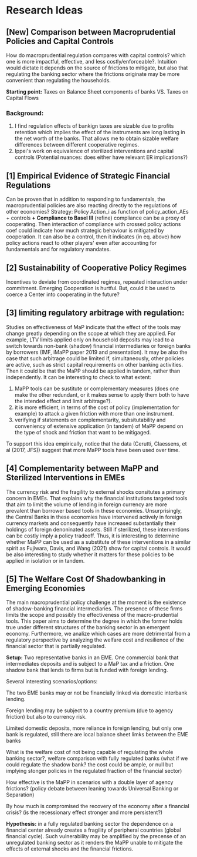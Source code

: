 <!--- This files contains possible research ideas to be pursued -->

# Research Ideas

<!--- Sept 2021 --->
## [New] Comparison between Macroprudential Policies and Capital Controls 
How do macroprudential regulation compares with capital controls? which one is more impactful, effective, and less costly/enforceable?. Intuition would dictate it depends on the source of frictions to mitigate, but also that regulating the banking sector where the frictions originate may be more convenient than regulating the households. 

**Starting point:** Taxes on Balance Sheet components of banks VS. Taxes on Capital Flows

### Background: 
1. I find regulation effects of bankign taxes are sizable due to profits retention which implies the effect of the instruments are long lasting in the net worth of the banks. That allows me to obtain sizable welfare differences between different cooperative regimes.
2. Ippei's work on equivalence of sterilized interventions and capital controls
(Potential nuances: does either have relevant ER implications?)

<!--- Jan 2021 --->
## [1] Empirical Evidence of Strategic Financial Regulations 

Can be proven that in addition to responding to fundamentals, the macroprudential policies are also reacting directly to the regulations of other economies?
Strategy: Policy Action_i as function of policy_action_AEs + controls **+ Compliance to Basel III**
(refine)  compliance can be a proxy of cooperating. Then interaction of compliance with crossed policy actions coef could indicate how much strategic behaviour is mitigated by cooperation. It can also be a control, then it indicates (in eq. above) how policy actions react to other players' even after accounting for fundamentals and for regulatory mandates.

<!--- Jan 2021 --->
## [2] Sustainability of Cooperative Policy Regimes 

Incentives to deviate from coordinated regimes, repeated interaction under commitment.
Emerging Cooperation is hurtful. But, could it be used to coerce a Center into cooperating in the future?

<!--- July 2020 -->
## [3] limiting regulatory arbitrage with regulation: 

Studies on effectiveness of MaP indicate that the effect of the tools may change greatly depending on the scope at which they are applied. For example, 
LTV limits applied only on household deposits may lead to a switch towards non-bank (shadow) financial intermediaries or foreign banks by borrowers (IMF, iMaPP paper 2019 and presentation). It may be also the case that such arbitrage could be limited if, simultaneously, other policies are active, such as strict capital requirements on other banking activities. Then it could be that the MaPP should be applied in tandem, rather than independently. It can be interesting to check to what extent: 

1) MaPP tools can be sustitute or complementary measures (does one make the other redundant, or it makes sense to apply them both to have the intended effect and limit 
arbitrage?).
2) it is more efficient, in terms of the cost of policy (implementation for example) to attack a given friction with more than one instrument. 
3) verifying if statements on complementarity, subsitutability and conveniency of extensive application (in tandem) of MaPP depend on the type of shock and friction 
that want to be mitigaged. 

To support this idea empirically, notice that the data (Cerutti, Claessens, et al (2017, JFS)) suggest that more MaPP tools have been used over time.

<!--- July 2020 -->
## [4] Complementarity between MaPP and Sterilized Interventions in EMEs 

The currency risk and the fragility to external shocks consitutes a primary concern in EMEs. That explains why the financial institutions targeted tools that aim to limit the volume of lending in foreign currency are more prevalent than borrower based tools in these economies. Unsurprisingly, the Central Banks in these economies have intervened actively in foreign currency markets and consequently have increased substantially their holdings of foreign denoninated assets. Still if sterilized, these interventions can be costly imply a policy tradeoff. Thus, it is interesting to determine whether MaPP can be used as a substitute of these interventions in a similar spirit as Fujiwara, Davis, and Wang (2021) show for capital controls. It would be also interesting to study whether it matters for these policies to be applied in isolation or in tandem.
<!--- Possible frameworks: SOE, or LOE with Center and Periphery. This work is highly motivated by the fact that EMEs care more about currency fluctuations when setting their macroprudential policies. That is one of the main features that distinguish them from AEs. -->

## [5] The Welfare Cost Of Shadowbanking in Emerging Economies

The main macroprudential policy challenge at the moment is the existence of shadow-banking financial intermediaries. The presence of these firms limits the scope and possibly the effectiveness of the macro-prudential tools. This paper aims to determine the degree in which the former holds true under different structures of the banking sector in an emergent economy. Furthermore, we analize which cases are more detrimental from a regulatory perspective by analyzing the welfare cost and resilience of the financial sector that is partially regulated.

**Setup:** Two representative banks in an EME. One commercial bank that intermediates deposits and is subject to a MaP tax and a friction. One shadow bank that lends to firms but is funded with foreign lending. 

Several interesting scenarios/options:

The two EME banks may or not be financially linked via domestic interbank lending. 

Foreign lending may be subject to a country premium (due to agency friction) but also to currency risk.

Limited domestic deposits, more reliance in foreign lending, but only one bank is regulated, still there are local balance sheet limks between the EME banks 


What is the welfare cost of not being capable of regulating the whole banking sector?, welfare comparison with fully regulated banks (what if we could regulate the shadow bank? the cost could be ample, or null but implying stonger policies in the regulated fraction of the financial sector)

How effective is the MaPP in scenarios with a double layer of agency frictions? (policy debate between leaning towards Universal Banking or Separation)

By how much is compromised the recovery of the economy after a financial crisis? (is the recessionary effect stronger and more persistent?)

**Hypothesis:** in a fully regulated banking sector the dependence on a financial center already creates a fragility of peripheral countries (global financial cycle). Such vulnerability may be amplified by the precense of an unregulated banking sector as it renders the MaPP unable to mitigate the effects of external shocks and the financial frictions.

<!--- for empirical exploration: current stufies limited by the fact that MaPP sre dummies. Recently iMaPP produced statistics for the level of LTV across countries, yet they studied the]at variable at the individual country level. Something unprecedented, would be to perform the cross country effects analysis with the MaPP varisble that accounts for the intensity of the policy (in addition to the usual of counting types of policies used as proxy or MaPP tightening).-->
